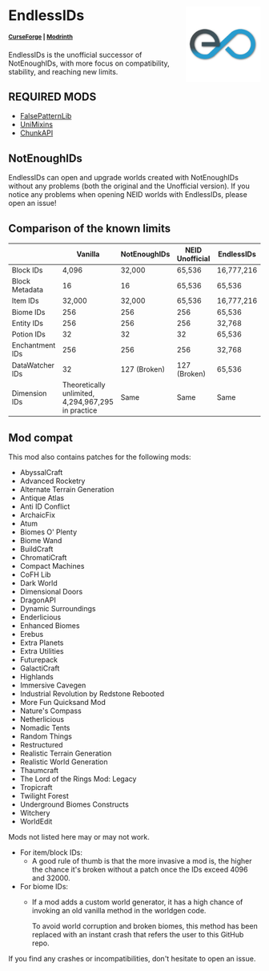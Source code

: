 # EndlessIDs <img src="EIDSico.png" align="right" width=150>

<sup>**[CurseForge](https://www.curseforge.com/minecraft/mc-mods/endlessids) | [Modrinth](https://modrinth.com/mod/endlessids)**</sup>

EndlessIDs is the unofficial successor of NotEnoughIDs, with more focus on compatibility, stability, and reaching
new limits.

## REQUIRED MODS
- [FalsePatternLib](https://github.com/FalsePattern/FalsePatternLib)
- [UniMixins](https://github.com/LegacyModdingMC/UniMixins)
- [ChunkAPI](https://github.com/FalsePattern/ChunkAPI)

## NotEnoughIDs
EndlessIDs can open and upgrade worlds created with NotEnoughIDs without any problems (both the original and the Unofficial version).
If you notice any problems when opening NEID worlds with EndlessIDs, please open an issue!

## Comparison of the known limits

|                 | Vanilla                                            | NotEnoughIDs | NEID Unofficial | EndlessIDs |
|-----------------|----------------------------------------------------|--------------|-----------------|------------|
| Block IDs       | 4,096                                              | 32,000       | 65,536          | 16,777,216 |
| Block Metadata  | 16                                                 | 16           | 65,536          | 65,536     |
| Item  IDs       | 32,000                                             | 32,000       | 65,536          | 16,777,216 |
| Biome IDs       | 256                                                | 256          | 256             | 65,536     |
| Entity IDs      | 256                                                | 256          | 256             | 32,768     |
| Potion IDs      | 32                                                 | 32           | 32              | 65,536     |
| Enchantment IDs | 256                                                | 256          | 256             | 32,768     |
| DataWatcher IDs | 32                                                 | 127 (Broken) | 127 (Broken)    | 65,536     |
| Dimension IDs   | Theoretically unlimited, 4,294,967,295 in practice | Same         | Same            | Same       |

## Mod compat

This mod also contains patches for the following mods:

- AbyssalCraft
- Advanced Rocketry
- Alternate Terrain Generation
- Antique Atlas
- Anti ID Conflict
- ArchaicFix
- Atum
- Biomes O' Plenty
- Biome Wand
- BuildCraft
- ChromatiCraft
- Compact Machines
- CoFH Lib
- Dark World
- Dimensional Doors
- DragonAPI
- Dynamic Surroundings
- Enderlicious
- Enhanced Biomes
- Erebus
- Extra Planets
- Extra Utilities
- Futurepack
- GalactiCraft
- Highlands
- Immersive Cavegen
- Industrial Revolution by Redstone Rebooted
- More Fun Quicksand Mod
- Nature's Compass
- Netherlicious
- Nomadic Tents
- Random Things
- Restructured
- Realistic Terrain Generation
- Realistic World Generation
- Thaumcraft
- The Lord of the Rings Mod: Legacy
- Tropicraft
- Twilight Forest
- Underground Biomes Constructs
- Witchery
- WorldEdit

Mods not listed here may or may not work.

- For item/block IDs:
  - A good rule of thumb is that the more invasive a mod is, the higher the chance
  it's broken without a patch once the IDs exceed 4096 and 32000.
- For biome IDs:
  - If a mod adds a custom world generator, it has a high chance of invoking an old vanilla method in the worldgen code.

    To avoid world corruption and broken biomes, this method has been replaced with an instant crash that refers the 
user to this GitHub repo.

If you find any crashes or incompatibilities, don't hesitate to open an issue.
